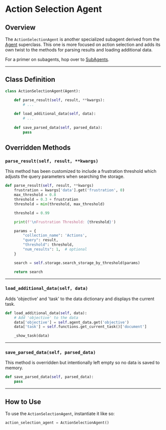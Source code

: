# Action Selection Agent

## Overview

The `ActionSelectionAgent` is another specialized subagent derived from the [Agent](./Agent.md) superclass. This one is more focused on action selection and adds its own twist to the methods for parsing results and loading additional data.

For a primer on subagents, hop over to [SubAgents](./SubAgents.md).

---

## Class Definition

```python
class ActionSelectionAgent(Agent):

    def parse_result(self, result, **kwargs):
        # ...
        
    def load_additional_data(self, data):
        # ...
        
    def save_parsed_data(self, parsed_data):
        pass
```

## Overridden Methods

### `parse_result(self, result, **kwargs)`

This method has been customized to include a frustration threshold which adjusts the query parameters when searching the storage.

```python
def parse_result(self, result, **kwargs)
    frustration = kwargs['data'].get('frustration', 0)
    max_threshold = 0.8
    threshold = 0.3 + frustration
    threshold = min(threshold, max_threshold)

    threshold = 0.99

    print(f'\nFrustration Threshold: {threshold}')

    params = {
        "collection_name": 'Actions',
        "query": result,
        "threshold": threshold,
        "num_results": 1,  # optional
    }

    search = self.storage.search_storage_by_threshold(params)

    return search
```

---

### `load_additional_data(self, data)`

Adds 'objective' and 'task' to the data dictionary and displays the current task.

```python
def load_additional_data(self, data):
    # Add 'objective' to the data
    data['objective'] = self.agent_data.get('objective')
    data['task'] = self.functions.get_current_task()['document']

    _show_task(data)
```

---

### `save_parsed_data(self, parsed_data)`

This method is overridden but intentionally left empty so no data is saved to memory.

```python
def save_parsed_data(self, parsed_data):
    pass
```

---

## How to Use

To use the `ActionSelectionAgent`, instantiate it like so:

```python
action_selection_agent = ActionSelectionAgent()
```
